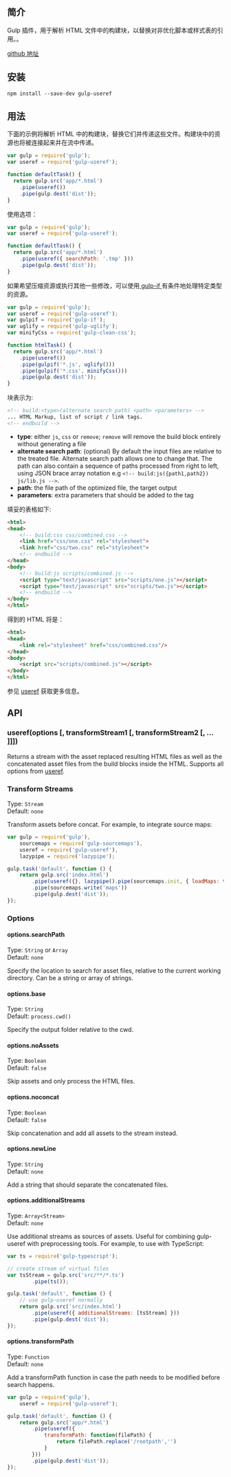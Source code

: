 ## 简介

Gulp 插件，用于解析 HTML 文件中的构建块，以替换对非优化脚本或样式表的引用。。

[github 地址](https://github.com/jonkemp/gulp-useref)

## 安装

```
npm install --save-dev gulp-useref
```

## 用法

下面的示例将解析 HTML 中的构建块，替换它们并传递这些文件。构建块中的资源也将被连接起来并在流中传递。

```js
var gulp = require('gulp');
var useref = require('gulp-useref');

function defaultTask() {
  return gulp.src('app/*.html')
    .pipe(useref())
    .pipe(gulp.dest('dist'));
}
```

使用选项：

```js
var gulp = require('gulp');
var useref = require('gulp-useref');

function defaultTask() {
  return gulp.src('app/*.html')
    .pipe(useref({ searchPath: '.tmp' }))
    .pipe(gulp.dest('dist'));
}
```

如果希望压缩资源或执行其他一些修改，可以使用[ gulp-if ](/cha-jian/gulp-if.md)有条件地处理特定类型的资源。

```js
var gulp = require('gulp');
var useref = require('gulp-useref');
var gulpif = require('gulp-if');
var uglify = require('gulp-uglify');
var minifyCss = require('gulp-clean-css');

function htmlTask() {
  return gulp.src('app/*.html')
    .pipe(useref())
    .pipe(gulpif('*.js', uglify()))
    .pipe(gulpif('*.css', minifyCss()))
    .pipe(gulp.dest('dist'));
}
```

块表示为:

```html
<!-- build:<type>(alternate search path) <path> <parameters> -->
... HTML Markup, list of script / link tags.
<!-- endbuild -->
```

- **type**: either `js`, `css` or `remove`; `remove` will remove the build block entirely without generating a file
- **alternate search path**: (optional) By default the input files are relative to the treated file. Alternate search path allows one to change that. The path can also contain a sequence of paths processed from right to left, using JSON brace array notation e.g `<!-- build:js({path1,path2}) js/lib.js -->`.
- **path**: the file path of the optimized file, the target output
- **parameters**: extra parameters that should be added to the tag

填妥的表格如下:

```html
<html>
<head>
    <!-- build:css css/combined.css -->
    <link href="css/one.css" rel="stylesheet">
    <link href="css/two.css" rel="stylesheet">
    <!-- endbuild -->
</head>
<body>
    <!-- build:js scripts/combined.js -->
    <script type="text/javascript" src="scripts/one.js"></script>
    <script type="text/javascript" src="scripts/two.js"></script>
    <!-- endbuild -->
</body>
</html>
```

得到的 HTML 将是：

```html
<html>
<head>
    <link rel="stylesheet" href="css/combined.css"/>
</head>
<body>
    <script src="scripts/combined.js"></script>
</body>
</html>
```

参见 [useref](https://github.com/jonkemp/useref) 获取更多信息。

## API

### useref(options [, transformStream1 [, transformStream2 [, ... ]]])

Returns a stream with the asset replaced resulting HTML files as well as the concatenated asset files from the build blocks inside the HTML. Supports all options from [useref](https://github.com/jonkemp/useref).

### Transform Streams

Type: `Stream`  
Default: `none`

Transform assets before concat. For example, to integrate source maps:

```js
var gulp = require('gulp'),
    sourcemaps = require('gulp-sourcemaps'),
    useref = require('gulp-useref'),
    lazypipe = require('lazypipe');

gulp.task('default', function () {
    return gulp.src('index.html')
        .pipe(useref({}, lazypipe().pipe(sourcemaps.init, { loadMaps: true })))
        .pipe(sourcemaps.write('maps'))
        .pipe(gulp.dest('dist'));
});
```

### Options

#### options.searchPath

Type: `String` or `Array`  
Default: `none`  

Specify the location to search for asset files, relative to the current working directory. Can be a string or array of strings.

#### options.base

Type: `String`  
Default: `process.cwd()`  

Specify the output folder relative to the cwd.

#### options.noAssets

Type: `Boolean`  
Default: `false`  

Skip assets and only process the HTML files.

#### options.noconcat

Type: `Boolean`  
Default: `false`  

Skip concatenation and add all assets to the stream instead.

#### options.newLine

Type: `String`  
Default: `none`

Add a string that should separate the concatenated files.

#### options.additionalStreams

Type: `Array<Stream>`  
Default: `none`

Use additional streams as sources of assets. Useful for combining gulp-useref with preprocessing tools. For example, to use with TypeScript:

```javascript
var ts = require('gulp-typescript');

// create stream of virtual files
var tsStream = gulp.src('src/**/*.ts')
        .pipe(ts());

gulp.task('default', function () {
    // use gulp-useref normally
    return gulp.src('src/index.html')
        .pipe(useref({ additionalStreams: [tsStream] }))
        .pipe(gulp.dest('dist'));
});
```

#### options.transformPath

Type: `Function`  
Default: `none`

Add a transformPath function in case the path needs to be modified before search happens.

```js
var gulp = require('gulp'),
    useref = require('gulp-useref');

gulp.task('default', function () {
    return gulp.src('app/*.html')
        .pipe(useref({
            transformPath: function(filePath) {
                return filePath.replace('/rootpath','')
            }
        }))
        .pipe(gulp.dest('dist'));
});
```
